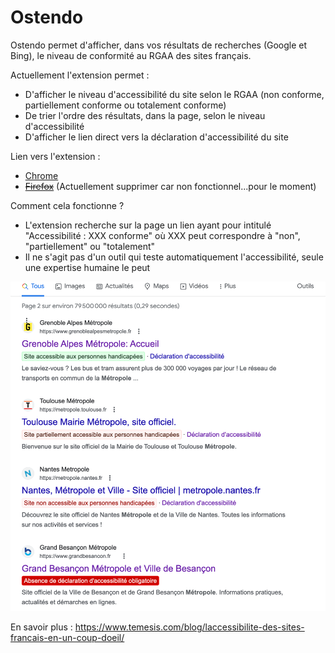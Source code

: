 # Ostendo
Ostendo permet d'afficher, dans vos résultats de recherches (Google et Bing), le niveau de conformité au RGAA des sites français.

Actuellement l'extension permet :
- D'afficher le niveau d'accessibilité du site selon le RGAA (non conforme, partiellement conforme ou totalement conforme)
- De trier l'ordre des résultats, dans la page, selon le niveau d'accessibilité
- D'afficher le lien direct vers la déclaration d'accessibilité du site

Lien vers l'extension :
- [Chrome](https://chrome.google.com/webstore/detail/ostendo-laccessibilit%C3%A9-de/hfbgfmeddkaplomgloehmhollecglldo?hl=fr)
- ~~[Firefox](https://addons.mozilla.org/fr/firefox/addon/ostendo-a11y-sites-fran%C3%A7ais/)~~ (Actuellement supprimer car non fonctionnel...pour le moment)

Comment cela fonctionne ? 
- L'extension recherche sur la page un lien ayant pour intitulé "Accessibilité : XXX conforme" où XXX peut correspondre à "non", "partiellement" ou "totalement"
- Il ne s'agit pas d'un outil qui teste automatiquement l'accessibilité, seule une expertise humaine le peut

![Démonstration de l'extension Ostendo : Grenoble Alpes Métropole est totalement accessible, Toulouse mairie métropole est partiellement accessible, Nantes métropole et ville est non accessible et Grand Besançon métropole n';a pas de déclaration d'accessibilité](ostendo.png)

En savoir plus : https://www.temesis.com/blog/laccessibilite-des-sites-francais-en-un-coup-doeil/



